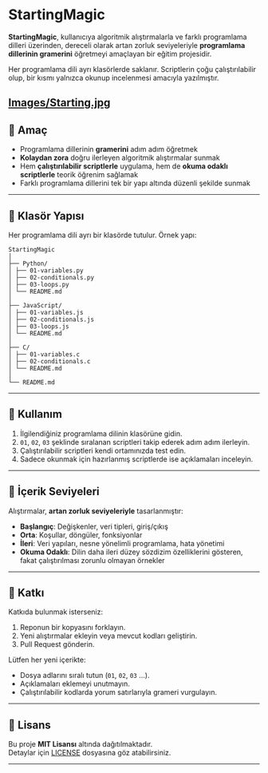 # StartingMagic

**StartingMagic**, kullanıcıya algoritmik alıştırmalarla ve farklı programlama dilleri üzerinden, dereceli olarak artan zorluk seviyeleriyle **programlama dillerinin gramerini** öğretmeyi amaçlayan bir eğitim projesidir.  

Her programlama dili ayrı klasörlerde saklanır. Scriptlerin çoğu çalıştırılabilir olup, bir kısmı yalnızca okunup incelenmesi amacıyla yazılmıştır.  

[Images/Starting.jpg](https://github.com/Future707/Inventory/blob/main/Images/Starting.jpg)
---

## 🎯 Amaç

- Programlama dillerinin **gramerini** adım adım öğretmek  
- **Kolaydan zora** doğru ilerleyen algoritmik alıştırmalar sunmak  
- Hem **çalıştırılabilir scriptlerle** uygulama, hem de **okuma odaklı scriptlerle** teorik öğrenim sağlamak  
- Farklı programlama dillerini tek bir yapı altında düzenli şekilde sunmak  

---

## 📂 Klasör Yapısı

Her programlama dili ayrı bir klasörde tutulur. Örnek yapı:  
```
StartingMagic
│
├── Python/
│ ├── 01-variables.py
│ ├── 02-conditionals.py
│ ├── 03-loops.py
│ └── README.md
│
├── JavaScript/
│ ├── 01-variables.js
│ ├── 02-conditionals.js
│ ├── 03-loops.js
│ └── README.md
│
├── C/
│ ├── 01-variables.c
│ ├── 02-conditionals.c
│ └── README.md
│
└── README.md
```

---

## 🚀 Kullanım

1. İlgilendiğiniz programlama dilinin klasörüne gidin.  
2. `01`, `02`, `03` şeklinde sıralanan scriptleri takip ederek adım adım ilerleyin.  
3. Çalıştırılabilir scriptleri kendi ortamınızda test edin.  
4. Sadece okunmak için hazırlanmış scriptlerde ise açıklamaları inceleyin.  

---

## 📘 İçerik Seviyeleri

Alıştırmalar, **artan zorluk seviyeleriyle** tasarlanmıştır:  

- **Başlangıç**: Değişkenler, veri tipleri, giriş/çıkış  
- **Orta**: Koşullar, döngüler, fonksiyonlar  
- **İleri**: Veri yapıları, nesne yönelimli programlama, hata yönetimi  
- **Okuma Odaklı**: Dilin daha ileri düzey sözdizim özelliklerini gösteren, fakat çalıştırılması zorunlu olmayan örnekler  

---

## 🤝 Katkı

Katkıda bulunmak isterseniz:  

1. Reponun bir kopyasını forklayın.  
2. Yeni alıştırmalar ekleyin veya mevcut kodları geliştirin.  
3. Pull Request gönderin.  

Lütfen her yeni içerikte:  
- Dosya adlarını sıralı tutun (`01`, `02`, `03` …).  
- Açıklamaları eklemeyi unutmayın.  
- Çalıştırılabilir kodlarda yorum satırlarıyla grameri vurgulayın.  

---

## 📄 Lisans

Bu proje **MIT Lisansı** altında dağıtılmaktadır.  
Detaylar için [LICENSE](./LICENSE) dosyasına göz atabilirsiniz.  

---
